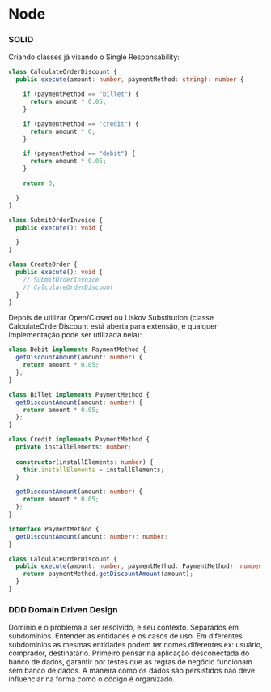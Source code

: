 # Node

### SOLID

Criando classes já visando o Single Responsability:

```ts
class CalculateOrderDiscount {
  public execute(amount: number, paymentMethod: string): number {

    if (paymentMethod == "billet") {
      return amount * 0.05;
    }

    if (paymentMethod == "credit") {
      return amount * 0;
    }

    if (paymentMethod == "debit") {
      return amount * 0.05;
    }

    return 0;

  }
}

class SubmitOrderInvoice {
  public execute(): void {

  }
}

class CreateOrder {
  public execute(): void { 
    // SubmitOrderInvoice
    // CalculateOrderDiscount
  }
}
```

Depois de utilizar Open/Closed ou Liskov Substitution (classe CalculateOrderDiscount está aberta para extensão, e qualquer implementação pode ser utilizada nela):

```ts
class Debit implements PaymentMethod {
  getDiscountAmount(amount: number) {
    return amount * 0.05;
  };
}

class Billet implements PaymentMethod {
  getDiscountAmount(amount: number) {
    return amount * 0.05;
  };
}

class Credit implements PaymentMethod {
  private installElements: number;
  
  constructor(installElements: number) {
    this.installElements = installElements;
  }

  getDiscountAmount(amount: number) {
    return amount * 0.05;
  };
}

interface PaymentMethod {
  getDiscountAmount(amount: number): number;
}

class CalculateOrderDiscount {
  public execute(amount: number, paymentMethod: PaymentMethod): number {
    return paymentMethod.getDiscountAmount(amount);
  }
}
```

### DDD Domain Driven Design

Domínio é o problema a ser resolvido, e seu contexto. Separados em subdomínios.
Entender as entidades e os casos de uso. Em diferentes subdomínios as mesmas entidades podem ter nomes diferentes ex: usuário, comprador, destinatário.
Primeiro pensar na aplicação desconectada do banco de dados, garantir por testes que as regras de negócio funcionam sem banco de dados. 
A maneira como os dados são persistidos não deve influenciar na forma como o código é organizado.
